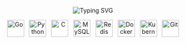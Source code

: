 <p align="center">
  <img src="https://readme-typing-svg.demolab.com?font=Fira+Code&size=28&pause=1000&color=000000&center=true&vCenter=true&width=500&lines=Hey+there%2C+this+is+Wafer&repeat=false" alt="Typing SVG" />
</p>

<p align="center">
  <img src="https://cdn.jsdelivr.net/gh/devicons/devicon/icons/go/go-original.svg" height="40" alt="Go"/>
  &nbsp;
  <img src="https://cdn.jsdelivr.net/gh/devicons/devicon/icons/python/python-original.svg" height="40" alt="Python"/>
  &nbsp;
  <img src="https://cdn.jsdelivr.net/gh/devicons/devicon/icons/c/c-original.svg" height="40" alt="C"/>
  &nbsp;
  <img src="https://cdn.jsdelivr.net/gh/devicons/devicon/icons/mysql/mysql-original.svg" height="40" alt="MySQL"/>
  &nbsp;
  <img src="https://cdn.jsdelivr.net/gh/devicons/devicon/icons/redis/redis-original.svg" height="40" alt="Redis"/>
  &nbsp;
  <img src="https://cdn.jsdelivr.net/gh/devicons/devicon/icons/docker/docker-original.svg" height="40" alt="Docker"/>
  &nbsp;
  <img src="https://cdn.jsdelivr.net/gh/devicons/devicon/icons/kubernetes/kubernetes-plain.svg" height="40" alt="Kubernetes"/>
  &nbsp;
  <img src="https://cdn.jsdelivr.net/gh/devicons/devicon/icons/git/git-original.svg" height="40" alt="Git"/>
</p>
